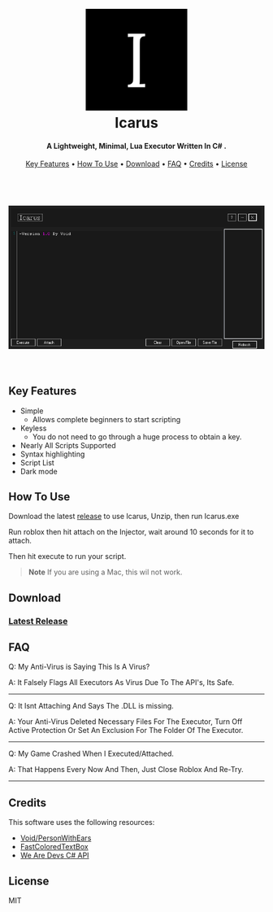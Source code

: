 
<h1 align="center">
  <br>
  <a href="https://github.com/PersonWithEars/IcarusExecutor/blob/main/I.png"><img src="https://raw.githubusercontent.com/PersonWithEars/IcarusExecutor/main/I.png" alt="Markdownify" width="200"></a>
  <br>
  Icarus
  <br>
</h1>

<h4 align="center">A Lightweight, Minimal, Lua Executor Written In C# <a href="http://electron.atom.i" target="_blank"></a>.</h4>

<p align="center">
  <a href="#key-features">Key Features</a> •
  <a href="#how-to-use">How To Use</a> •
  <a href="#download">Download</a> •
  <a href="#faq">FAQ</a> •
  <a href="#credits">Credits</a> •
  <a href="#license">License</a>
</p>


<h1 align="center">
  <br>
  <a href="https://github.com/PersonWithEars/IcarusExecutor/blob/main/UIExample.PNG"><img src="https://raw.githubusercontent.com/PersonWithEars/IcarusExecutor/main/UIExample.PNG" alt="Markdownify" width="800"></a>
  <br>

  <br>
</h1>


## Key Features

* Simple
  - Allows complete beginners to start scripting
* Keyless
  - You do not need to go through a huge process to obtain a key.
* Nearly All Scripts Supported
* Syntax highlighting
* Script List
* Dark mode

## How To Use

Download the latest [release](https://github.com/PersonWithEars/IcarusExecutor/releases/) to use Icarus, Unzip, then run Icarus.exe

Run roblox then hit attach on the Injector, wait around 10 seconds for it to attach.

Then hit execute to run your script.



> **Note**
> If you are using  a Mac, this wil not work.


## Download

### [Latest Release](https://github.com/PersonWithEars/IcarusExecutor/releases/) 

## FAQ

Q: My Anti-Virus is Saying This Is A Virus?

A: It Falsely Flags All Executors As Virus Due To The API's, Its Safe.

---

Q: It Isnt Attaching And Says The .DLL is missing.

A: Your Anti-Virus Deleted Necessary Files For The Executor, Turn Off Active Protection Or Set An Exclusion For The Folder Of The Executor.

---

Q: My Game Crashed When I Executed/Attached.

A: That Happens Every Now And Then, Just Close Roblox And Re-Try.

---


## Credits

This software uses the following resources:

- [Void/PersonWithEars](https://github.com/PersonWithEars)
- [FastColoredTextBox](https://github.com/PavelTorgashov/FastColoredTextBox)
- [We Are Devs C# API](https://wearedevs.net/d/Exploit%20API)



## License

MIT


